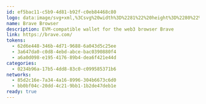 ```yaml
---
id: ef5bac11-c5b9-4d81-b92f-c0eb84468c80
logo: data:image/svg+xml,%3Csvg%20width%3D%2281%22%20height%3D%2280%22%20viewBox%3D%220%200%2081%2080%22%20fill%3D%22none%22%20xmlns%3D%22http%3A%2F%2Fwww.w3.org%2F2000%2Fsvg%22%3E%0A%3Cpath%20fill-rule%3D%22evenodd%22%20clip-rule%3D%22evenodd%22%20d%3D%22M59.722%2026.2045L58.6497%2028.7949L60.0146%2032.6327C60.0146%2032.6327%2055.9999%2047.5953%2055.5296%2049.4226C54.6034%2053.0204%2053.9696%2054.4116%2051.337%2056.2344C48.7046%2058.0574%2043.927%2061.2234%2043.1471%2061.7031C42.9791%2061.8064%2042.8021%2061.9254%2042.6189%2062.0485C41.9516%2062.4969%2041.203%2063%2040.5145%2063C39.8261%2063%2039.0777%2062.497%2038.4105%2062.0486C38.2273%2061.9255%2038.0502%2061.8064%2037.8821%2061.7031C37.1021%2061.2234%2032.3246%2058.0574%2029.6921%2056.2344C27.0595%2054.4116%2026.4259%2053.0204%2025.4996%2049.4226C25.0291%2047.5953%2021.0146%2032.6327%2021.0146%2032.6327L22.3796%2028.7949L21.3071%2026.2045C21.3071%2026.2045%2022.672%2024.7653%2024.3296%2023.1343C25.9871%2021.5034%2029.4971%2022.4628%2029.4971%2022.4628L33.4945%2018H40.5145H47.5346L51.5321%2022.4628C51.5321%2022.4628%2055.0421%2021.5034%2056.6997%2023.1343C58.3571%2024.7653%2059.722%2026.2045%2059.722%2026.2045ZM43.7483%2047.2405C42.4233%2046.5159%2040.7723%2045.8998%2040.5146%2045.8998C40.2569%2045.8998%2038.6058%2046.5159%2037.2811%2047.2405C36.9834%2047.4033%2036.7041%2047.5554%2036.4465%2047.6957C35.5577%2048.1797%2034.927%2048.5232%2034.689%2048.6806C34.3822%2048.8836%2034.5694%2049.2666%2034.8489%2049.4754C35.1285%2049.6842%2038.8852%2052.7591%2039.2499%2053.0988C39.2965%2053.1423%2039.3459%2053.1893%2039.3973%2053.2384C39.7487%2053.573%2040.1968%2054%2040.5146%2054C40.8322%2054%2041.2799%2053.5736%2041.6312%2053.239C41.6829%2053.1897%2041.7326%2053.1424%2041.7794%2053.0988C42.1439%2052.7591%2045.9007%2049.6842%2046.1803%2049.4754C46.4597%2049.2666%2046.6469%2048.8836%2046.3401%2048.6806C46.102%2048.5231%2045.4711%2048.1795%2044.5819%2047.6952C44.3246%2047.5551%2044.0456%2047.4031%2043.7483%2047.2405ZM42.3948%2024.4C41.3742%2024.0404%2040.6612%2024.0037%2040.5347%2024H40.4944C40.368%2024.0037%2039.6551%2024.0404%2038.6344%2024.4C38.4062%2024.4804%2038.1741%2024.5649%2037.9445%2024.6484C37.0387%2024.9781%2036.17%2025.2942%2035.72%2025.2942C35.1559%2025.2942%2030.9724%2024.4496%2030.9724%2024.4496C30.9724%2024.4496%2026.0146%2030.7842%2026.0146%2032.1381C26.0146%2033.2574%2026.4409%2033.6955%2026.9431%2034.2116C27.0482%2034.3197%2027.1567%2034.4312%2027.2653%2034.5531L30.9826%2038.7253C31.0194%2038.7666%2031.0604%2038.8101%2031.1037%2038.8561C31.4749%2039.2504%2032.0215%2039.8311%2031.6358%2040.7957C31.61%2040.8603%2031.5835%2040.926%2031.5565%2040.9926C31.1339%2042.0374%2030.6123%2043.3271%2031.2764%2044.634C31.9831%2046.0244%2033.1935%2046.9523%2033.969%2046.799C34.7447%2046.6453%2036.5661%2045.6393%2037.2359%2045.1797C37.9057%2044.7202%2040.0287%2042.8697%2040.0287%2042.1616C40.0287%2041.5709%2038.5009%2040.5879%2037.7593%2040.1107C37.6121%2040.016%2037.4959%2039.9413%2037.4288%2039.8934C37.3521%2039.8388%2037.2239%2039.7546%2037.0661%2039.651C36.3889%2039.2063%2035.1669%2038.4038%2035.1362%2038.0479C35.0983%2037.609%2035.1128%2037.4804%2035.6585%2036.396C35.7746%2036.1653%2035.9105%2035.9182%2036.0509%2035.6628C36.5705%2034.7179%2037.1523%2033.6599%2037.0236%2032.902C36.8781%2032.0462%2035.6095%2031.5557%2034.5351%2031.1401C34.4007%2031.0882%2034.2695%2031.0374%2034.1438%2030.9873C33.8303%2030.8621%2033.4363%2030.7061%2033.0248%2030.5432C31.9518%2030.1184%2030.7595%2029.6463%2030.5629%2029.5506C30.2908%2029.4179%2030.3612%2029.2916%2031.1852%2029.2091C31.2942%2029.1982%2031.4296%2029.183%2031.585%2029.1655C32.6052%2029.0509%2034.4873%2028.8394%2035.4023%2029.1091C35.582%2029.162%2035.7834%2029.2196%2035.9946%2029.2801C37.0226%2029.5743%2038.2828%2029.9349%2038.4039%2030.1428C38.4251%2030.1792%2038.4459%2030.2104%2038.4655%2030.24C38.5812%2030.4139%2038.6567%2030.5274%2038.5287%2031.2663C38.4907%2031.4853%2038.4128%2031.915%2038.3165%2032.4466C38.0327%2034.0135%2037.5884%2036.4655%2037.5324%2037.0157C37.5246%2037.0926%2037.516%2037.1667%2037.5077%2037.2381C37.4368%2037.8508%2037.3895%2038.2585%2038.0628%2038.4212C38.1174%2038.4344%2038.1747%2038.4483%2038.2342%2038.4627C38.9939%2038.6471%2040.1113%2038.9183%2040.5146%2038.9183C40.9176%2038.9183%2042.0337%2038.6474%2042.7934%2038.4631C42.8535%2038.4485%2042.9113%2038.4345%2042.9664%2038.4212C43.6396%2038.2585%2043.5923%2037.8509%2043.5214%2037.2382C43.5131%2037.1668%2043.5045%2037.0926%2043.4967%2037.0157C43.4409%2036.4668%2042.9985%2034.0246%2042.7146%2032.4573C42.6174%2031.9208%2042.5388%2031.4867%2042.5006%2031.2663C42.3725%2030.5273%2042.448%2030.4138%2042.5637%2030.2399C42.5834%2030.2104%2042.6042%2030.1791%2042.6253%2030.1428C42.7464%2029.9349%2044.0068%2029.5742%2045.0348%2029.28C45.2459%2029.2196%2045.4472%2029.162%2045.6268%2029.1091C46.5419%2028.8394%2048.4243%2029.0509%2049.4444%2029.1655C49.5997%2029.183%2049.735%2029.1982%2049.8439%2029.2091C50.6681%2029.2916%2050.7384%2029.4179%2050.4662%2029.5506C50.2696%2029.6464%2049.0764%2030.1188%2048.003%2030.5438C47.592%2030.7065%2047.1986%2030.8623%2046.8855%2030.9873C46.7598%2031.0374%2046.6285%2031.0882%2046.4942%2031.1401C45.4197%2031.5557%2044.1512%2032.0462%2044.0057%2032.902C43.8769%2033.6599%2044.4587%2034.7181%2044.9784%2035.6631C45.1187%2035.9183%2045.2546%2036.1654%2045.3706%2036.396C45.9164%2037.4804%2045.9308%2037.609%2045.8931%2038.0479C45.8624%2038.4039%2044.6397%2039.2067%2043.9625%2039.6513C43.8049%2039.7548%2043.6769%2039.8389%2043.6003%2039.8934C43.5331%2039.9413%2043.4167%2040.0162%2043.2693%2040.1111C42.5276%2040.5883%2041.0004%2041.571%2041.0004%2042.1616C41.0004%2042.8697%2043.1234%2044.7202%2043.7933%2045.1797C44.4632%2045.6393%2046.2845%2046.6453%2047.0602%2046.799C47.8358%2046.9523%2049.0462%2046.0244%2049.7528%2044.634C50.417%2043.327%2049.8952%2042.0371%2049.4725%2040.9922C49.4455%2040.9257%2049.419%2040.8602%2049.3933%2040.7957C49.0077%2039.8313%2049.5541%2039.2506%2049.9252%2038.8563C49.9686%2038.8102%2050.0096%2038.7667%2050.0465%2038.7253L53.7638%2034.5531C53.8724%2034.4311%2053.9809%2034.3196%2054.0862%2034.2115C54.5883%2033.6955%2055.0146%2033.2573%2055.0146%2032.1381C55.0146%2030.7842%2050.0568%2024.4496%2050.0568%2024.4496C50.0568%2024.4496%2045.8733%2025.2942%2045.3092%2025.2942C44.8592%2025.2942%2043.9905%2024.9781%2043.0848%2024.6484C42.8551%2024.5649%2042.623%2024.4804%2042.3948%2024.4Z%22%20fill%3D%22url(%23paint0_linear_200_1407)%22%2F%3E%0A%3Cg%20opacity%3D%220.4%22%20filter%3D%22url(%23filter0_f_200_1407)%22%3E%0A%3Cpath%20fill-rule%3D%22evenodd%22%20clip-rule%3D%22evenodd%22%20d%3D%22M62.722%2022.2045L61.6497%2024.7949L63.0146%2028.6327C63.0146%2028.6327%2058.9999%2043.5953%2058.5296%2045.4226C57.6034%2049.0204%2056.9696%2050.4116%2054.337%2052.2344C51.7046%2054.0574%2046.927%2057.2234%2046.1471%2057.7031C45.9791%2057.8064%2045.8021%2057.9254%2045.6189%2058.0485C44.9516%2058.4969%2044.203%2059%2043.5145%2059C42.8261%2059%2042.0777%2058.497%2041.4105%2058.0486C41.2273%2057.9255%2041.0502%2057.8064%2040.8821%2057.7031C40.1021%2057.2234%2035.3246%2054.0574%2032.6921%2052.2344C30.0595%2050.4116%2029.4259%2049.0204%2028.4996%2045.4226C28.0291%2043.5953%2024.0146%2028.6327%2024.0146%2028.6327L25.3796%2024.7949L24.3071%2022.2045C24.3071%2022.2045%2025.672%2020.7653%2027.3296%2019.1343C28.9871%2017.5034%2032.4971%2018.4628%2032.4971%2018.4628L36.4945%2014H43.5145H50.5346L54.5321%2018.4628C54.5321%2018.4628%2058.0421%2017.5034%2059.6997%2019.1343C61.3571%2020.7653%2062.722%2022.2045%2062.722%2022.2045ZM46.7483%2043.2405C45.4233%2042.5159%2043.7723%2041.8998%2043.5146%2041.8998C43.2569%2041.8998%2041.6058%2042.5159%2040.2811%2043.2405C39.9834%2043.4033%2039.7041%2043.5554%2039.4465%2043.6957C38.5577%2044.1797%2037.927%2044.5232%2037.689%2044.6806C37.3822%2044.8836%2037.5694%2045.2666%2037.8489%2045.4754C38.1285%2045.6842%2041.8852%2048.7591%2042.2499%2049.0988C42.2965%2049.1423%2042.3459%2049.1893%2042.3973%2049.2384C42.7487%2049.573%2043.1968%2050%2043.5146%2050C43.8322%2050%2044.2799%2049.5736%2044.6312%2049.239C44.6829%2049.1897%2044.7326%2049.1424%2044.7794%2049.0988C45.1439%2048.7591%2048.9007%2045.6842%2049.1803%2045.4754C49.4597%2045.2666%2049.6469%2044.8836%2049.3401%2044.6806C49.102%2044.5231%2048.4711%2044.1795%2047.5819%2043.6952C47.3246%2043.5551%2047.0456%2043.4031%2046.7483%2043.2405ZM45.3948%2020.4C44.3742%2020.0404%2043.6612%2020.0037%2043.5347%2020H43.4944C43.368%2020.0037%2042.6551%2020.0404%2041.6344%2020.4C41.4062%2020.4804%2041.1741%2020.5649%2040.9445%2020.6484C40.0387%2020.9781%2039.17%2021.2942%2038.72%2021.2942C38.1559%2021.2942%2033.9724%2020.4496%2033.9724%2020.4496C33.9724%2020.4496%2029.0146%2026.7842%2029.0146%2028.1381C29.0146%2029.2574%2029.4409%2029.6955%2029.9431%2030.2116C30.0482%2030.3197%2030.1567%2030.4312%2030.2653%2030.5531L33.9826%2034.7253C34.0194%2034.7666%2034.0604%2034.8101%2034.1037%2034.8561C34.4749%2035.2504%2035.0215%2035.8311%2034.6358%2036.7957C34.61%2036.8603%2034.5835%2036.926%2034.5565%2036.9926C34.1339%2038.0374%2033.6123%2039.3271%2034.2764%2040.634C34.9831%2042.0244%2036.1935%2042.9523%2036.969%2042.799C37.7447%2042.6453%2039.5661%2041.6393%2040.2359%2041.1797C40.9057%2040.7202%2043.0287%2038.8697%2043.0287%2038.1616C43.0287%2037.5709%2041.5009%2036.5879%2040.7593%2036.1107C40.6121%2036.016%2040.4959%2035.9413%2040.4288%2035.8934C40.3521%2035.8388%2040.2239%2035.7546%2040.0661%2035.651C39.3889%2035.2063%2038.1669%2034.4038%2038.1362%2034.0479C38.0983%2033.609%2038.1128%2033.4804%2038.6585%2032.396C38.7746%2032.1653%2038.9105%2031.9182%2039.0509%2031.6628C39.5705%2030.7179%2040.1523%2029.6599%2040.0236%2028.902C39.8781%2028.0462%2038.6095%2027.5557%2037.5351%2027.1401C37.4007%2027.0882%2037.2695%2027.0374%2037.1438%2026.9873C36.8303%2026.8621%2036.4363%2026.7061%2036.0248%2026.5432C34.9518%2026.1184%2033.7595%2025.6463%2033.5629%2025.5506C33.2908%2025.4179%2033.3612%2025.2916%2034.1852%2025.2091C34.2942%2025.1982%2034.4296%2025.183%2034.585%2025.1655C35.6052%2025.0509%2037.4873%2024.8394%2038.4023%2025.1091C38.582%2025.162%2038.7834%2025.2196%2038.9946%2025.2801C40.0226%2025.5743%2041.2828%2025.9349%2041.4039%2026.1428C41.4251%2026.1792%2041.4459%2026.2104%2041.4655%2026.24C41.5812%2026.4139%2041.6567%2026.5274%2041.5287%2027.2663C41.4907%2027.4853%2041.4128%2027.915%2041.3165%2028.4466C41.0327%2030.0135%2040.5884%2032.4655%2040.5324%2033.0157C40.5246%2033.0926%2040.516%2033.1667%2040.5077%2033.2381C40.4368%2033.8508%2040.3895%2034.2585%2041.0628%2034.4212C41.1174%2034.4344%2041.1747%2034.4483%2041.2342%2034.4627C41.9939%2034.6471%2043.1113%2034.9183%2043.5146%2034.9183C43.9176%2034.9183%2045.0337%2034.6474%2045.7934%2034.4631C45.8535%2034.4485%2045.9113%2034.4345%2045.9664%2034.4212C46.6396%2034.2585%2046.5923%2033.8509%2046.5214%2033.2382C46.5131%2033.1668%2046.5045%2033.0926%2046.4967%2033.0157C46.4409%2032.4668%2045.9985%2030.0246%2045.7146%2028.4573C45.6174%2027.9208%2045.5388%2027.4867%2045.5006%2027.2663C45.3725%2026.5273%2045.448%2026.4138%2045.5637%2026.2399C45.5834%2026.2104%2045.6042%2026.1791%2045.6253%2026.1428C45.7464%2025.9349%2047.0068%2025.5742%2048.0348%2025.28C48.2459%2025.2196%2048.4472%2025.162%2048.6268%2025.1091C49.5419%2024.8394%2051.4243%2025.0509%2052.4444%2025.1655C52.5997%2025.183%2052.735%2025.1982%2052.8439%2025.2091C53.6681%2025.2916%2053.7384%2025.4179%2053.4662%2025.5506C53.2696%2025.6464%2052.0764%2026.1188%2051.003%2026.5438C50.592%2026.7065%2050.1986%2026.8623%2049.8855%2026.9873C49.7598%2027.0374%2049.6285%2027.0882%2049.4942%2027.1401C48.4197%2027.5557%2047.1512%2028.0462%2047.0057%2028.902C46.8769%2029.6599%2047.4587%2030.7181%2047.9784%2031.6631C48.1187%2031.9183%2048.2546%2032.1654%2048.3706%2032.396C48.9164%2033.4804%2048.9308%2033.609%2048.8931%2034.0479C48.8624%2034.4039%2047.6397%2035.2067%2046.9625%2035.6513C46.8049%2035.7548%2046.6769%2035.8389%2046.6003%2035.8934C46.5331%2035.9413%2046.4167%2036.0162%2046.2693%2036.1111C45.5276%2036.5883%2044.0004%2037.571%2044.0004%2038.1616C44.0004%2038.8697%2046.1234%2040.7202%2046.7933%2041.1797C47.4632%2041.6393%2049.2845%2042.6453%2050.0602%2042.799C50.8358%2042.9523%2052.0462%2042.0244%2052.7528%2040.634C53.417%2039.327%2052.8952%2038.0371%2052.4725%2036.9922C52.4455%2036.9257%2052.419%2036.8602%2052.3933%2036.7957C52.0077%2035.8313%2052.5541%2035.2506%2052.9252%2034.8563C52.9686%2034.8102%2053.0096%2034.7667%2053.0465%2034.7253L56.7638%2030.5531C56.8724%2030.4311%2056.9809%2030.3196%2057.0862%2030.2115C57.5883%2029.6955%2058.0146%2029.2573%2058.0146%2028.1381C58.0146%2026.7842%2053.0568%2020.4496%2053.0568%2020.4496C53.0568%2020.4496%2048.8733%2021.2942%2048.3092%2021.2942C47.8592%2021.2942%2046.9905%2020.9781%2046.0848%2020.6484C45.8551%2020.5649%2045.623%2020.4804%2045.3948%2020.4Z%22%20fill%3D%22url(%23paint1_linear_200_1407)%22%2F%3E%0A%3C%2Fg%3E%0A%3Cdefs%3E%0A%3Cfilter%20id%3D%22filter0_f_200_1407%22%20x%3D%2216.0146%22%20y%3D%226%22%20width%3D%2255%22%20height%3D%2261%22%20filterUnits%3D%22userSpaceOnUse%22%20color-interpolation-filters%3D%22sRGB%22%3E%0A%3CfeFlood%20flood-opacity%3D%220%22%20result%3D%22BackgroundImageFix%22%2F%3E%0A%3CfeBlend%20mode%3D%22normal%22%20in%3D%22SourceGraphic%22%20in2%3D%22BackgroundImageFix%22%20result%3D%22shape%22%2F%3E%0A%3CfeGaussianBlur%20stdDeviation%3D%224%22%20result%3D%22effect1_foregroundBlur_200_1407%22%2F%3E%0A%3C%2Ffilter%3E%0A%3ClinearGradient%20id%3D%22paint0_linear_200_1407%22%20x1%3D%2221.0146%22%20y1%3D%2240.8175%22%20x2%3D%2260.0146%22%20y2%3D%2240.8175%22%20gradientUnits%3D%22userSpaceOnUse%22%3E%0A%3Cstop%20stop-color%3D%22%23FF5500%22%2F%3E%0A%3Cstop%20offset%3D%220.409877%22%20stop-color%3D%22%23FF5500%22%2F%3E%0A%3Cstop%20offset%3D%220.581981%22%20stop-color%3D%22%23FF2000%22%2F%3E%0A%3Cstop%20offset%3D%221%22%20stop-color%3D%22%23FF2000%22%2F%3E%0A%3C%2FlinearGradient%3E%0A%3ClinearGradient%20id%3D%22paint1_linear_200_1407%22%20x1%3D%2224.0146%22%20y1%3D%2236.8175%22%20x2%3D%2263.0146%22%20y2%3D%2236.8175%22%20gradientUnits%3D%22userSpaceOnUse%22%3E%0A%3Cstop%20stop-color%3D%22%23FF5500%22%2F%3E%0A%3Cstop%20offset%3D%220.409877%22%20stop-color%3D%22%23FF5500%22%2F%3E%0A%3Cstop%20offset%3D%220.581981%22%20stop-color%3D%22%23FF2000%22%2F%3E%0A%3Cstop%20offset%3D%221%22%20stop-color%3D%22%23FF2000%22%2F%3E%0A%3C%2FlinearGradient%3E%0A%3C%2Fdefs%3E%0A%3C%2Fsvg%3E%0A
name: Brave Browser
description: EVM-compatible wallet for the web3 browser Brave
link: https://brave.com/
tokens:
  - 62d6e448-346b-4d71-9688-6a043d5c25ee
  - 3a647da0-c0d8-4ebd-abce-bac0390880f4
  - a6a0d098-e195-4176-89b4-dea6f421e44d
categories:
  - 0234b96a-17b5-4dd8-83c0-c099585371b6
networks:
  - 85d2c16e-7a34-4a16-8996-304b6673c6d0
  - bb0bf04c-20dd-4c21-9bb1-1b2de47deb1e
ready: true
---
```

